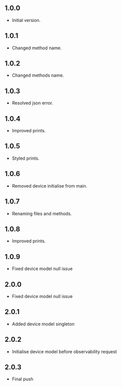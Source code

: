 ## 1.0.0

- Initial version.

## 1.0.1

- Changed method name.

## 1.0.2

- Changed methods name.

## 1.0.3

- Resolved json error.

## 1.0.4

- Improved prints.

## 1.0.5

- Styled prints.

## 1.0.6

- Removed device initialise from main.

## 1.0.7

- Renaming files and methods.

## 1.0.8

- Improved prints.

## 1.0.9

- Fixed device model null issue

## 2.0.0

- Fixed device model null issue

## 2.0.1

- Added device model singleton

## 2.0.2

- Initialise device model before observability request

## 2.0.3

- Final push
